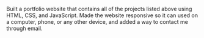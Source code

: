 Built a portfolio website that contains all of the projects listed above using HTML, CSS, and JavaScript.
Made the website responsive so it can used on a computer, phone, or any other device, and added a way to
contact me through email.
